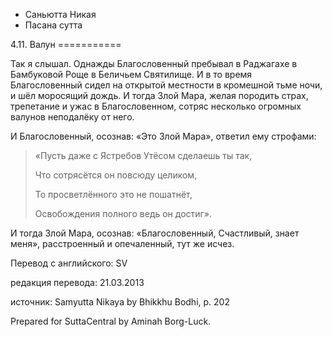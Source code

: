 









* Саньютта Никая
* Пасана сутта


4\.11\. Валун
\=\=\=\=\=\=\=\=\=\=\=



Так я слышал\. Однажды Благословенный пребывал в Раджагахе в Бамбуковой Роще в Беличьем Святилище\. И в то время Благословенный сидел на открытой местности в кромешной тьме ночи, и шёл моросящий дождь\. И тогда Злой Мара, желая породить страх, трепетание и ужас в Благословенном, сотряс несколько огромных валунов неподалёку от него\.


И Благословенный, осознав: «Это Злой Мара», ответил ему строфами:



> «Пусть даже с Ястребов Утёсом сделаешь ты так,  
> 
> Что сотрясётся он повсюду целиком,  
> 
> То просветлённого это не пошатнёт,  
> 
> Освобождения полного ведь он достиг»\.


И тогда Злой Мара, осознав: «Благословенный, Счастливый, знает меня», расстроенный и опечаленный, тут же исчез\.



Перевод с английского: SV


редакция перевода: 21\.03\.2013


источник: Samyutta Nikaya by Bhikkhu Bodhi, p\. 202


Prepared for SuttaCentral by Aminah Borg\-Luck\.






